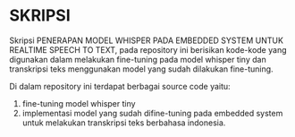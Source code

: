 # SKRIPSI

Skripsi PENERAPAN MODEL WHISPER PADA EMBEDDED SYSTEM UNTUK REALTIME SPEECH TO TEXT, pada repository ini berisikan kode-kode yang digunakan dalam melakukan fine-tuning pada model whisper tiny dan transkripsi teks menggunakan model yang sudah dilakukan fine-tuning.

Di dalam repository ini terdapat berbagai source code yaitu:
1. fine-tuning model whisper tiny
2. implementasi model yang sudah difine-tuning pada embedded system untuk melakukan transkripsi teks berbahasa indonesia. 
